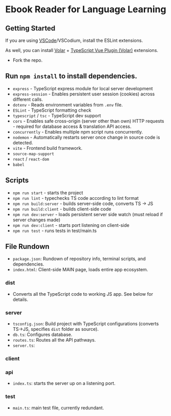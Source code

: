 # Ebook Reader for Language Learning

## Getting Started

If you are using [VSCode](https://code.visualstudio.com/)/VSCodium, install the ESLint extensions.

As well, you can install [Volar](https://marketplace.visualstudio.com/items?itemName=Vue.volar) + [TypeScript Vue Plugin (Volar)](https://marketplace.visualstudio.com/items?itemName=Vue.vscode-typescript-vue-plugin) extensions.

- Fork the repo.

## Run `npm install` to install dependencies.
- `express` - TypeScript express module for local server development 
- `express-session` - Enables persistent user session (cookies) across different calls.
- `dotenv` - Reads environment variables from `.env` file.
- `ESLint` - TypeScript formatting check 
- `typescript` / `tsc` - TypeScript dev support 
- `cors` - Enables safe cross-origin (server other than own) HTTP requests - required for database access & translation API access.
- `concurrently` - Enables multiple npm script runs concurrently.
- `nodemon` - Automatically restarts server once change in source code is detected.
- `vite` - Frontend build framework. 
- `source-map-support`
- `react` / `react-dom`
- `babel` 

## Scripts
- `npm run start` - starts the project
- `npm run lint` - typechecks TS code according to lint format
- `npm run build:server` - builds server-side code, converts TS -> JS
- `npm run build:client` - builds client-side code
- `npm run dev:server` - loads persistent server side watch (must reload if server changes made)
- `npm run dev:client` - starts port listening on client-side 
- `npm run test` - runs tests in test/main.ts

## File Rundown
- `package.json`: Rundown of repository info, terminal scripts, and dependencies. 
- `index.html`: Client-side MAIN page, loads entire app ecosystem. 

### dist
- Converts all the TypeScript code to working JS app. See below for details.

### server
- `tsconfig.json`: Build project with TypeScript configurations (converts TS->JS, specifies `dist` folder as source).
- `db.ts`: Configures database. 
- `routes.ts`: Routes all the API pathways. 
- `server.ts`: 

### client 
### api 
- `index.ts`: starts the server up on a listening port. 
### test
- `main.ts`: main test file, currently redundant.
